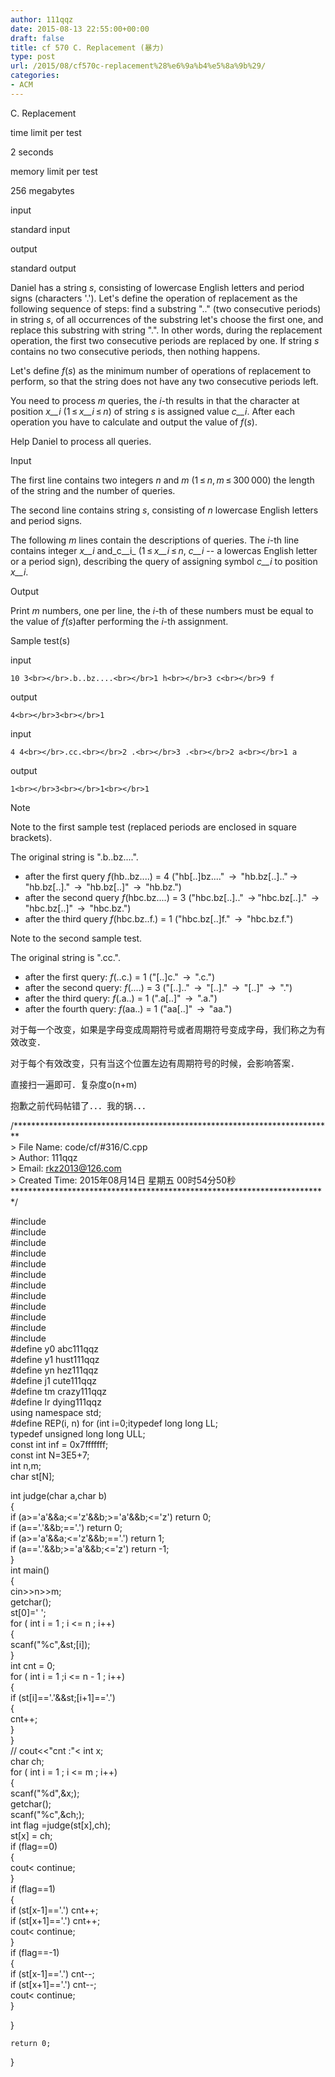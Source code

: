 ```yaml
---
author: 111qqz
date: 2015-08-13 22:55:00+00:00
draft: false
title: cf 570 C. Replacement (暴力)
type: post
url: /2015/08/cf570c-replacement%28%e6%9a%b4%e5%8a%9b%29/
categories:
- ACM
---
```





C. Replacement







time limit per test


2 seconds







memory limit per test


256 megabytes







input


standard input







output


standard output










Daniel has a string _s_, consisting of lowercase English letters and period signs (characters '.'). Let's define the operation of replacement as the following sequence of steps: find a substring ".." (two consecutive periods) in string _s_, of all occurrences of the substring let's choose the first one, and replace this substring with string ".". In other words, during the replacement operation, the first two consecutive periods are replaced by one. If string _s_ contains no two consecutive periods, then nothing happens.




Let's define _f_(_s_) as the minimum number of operations of replacement to perform, so that the string does not have any two consecutive periods left.




You need to process _m_ queries, the _i_-th results in that the character at position _x__i_ (1 ≤ _x__i_ ≤ _n_) of string _s_ is assigned value _c__i_. After each operation you have to calculate and output the value of _f_(_s_).




Help Daniel to process all queries.










Input




The first line contains two integers _n_ and _m_ (1 ≤ _n_, _m_ ≤ 300 000) the length of the string and the number of queries.




The second line contains string _s_, consisting of _n_ lowercase English letters and period signs.




The following _m_ lines contain the descriptions of queries. The _i_-th line contains integer _x__i_ and_c__i_ (1 ≤ _x__i_ ≤ _n_, _c__i_ -- a lowercas English letter or a period sign), describing the query of assigning symbol _c__i_ to position _x__i_.










Output




Print _m_ numbers, one per line, the _i_-th of these numbers must be equal to the value of _f_(_s_)after performing the _i_-th assignment.










Sample test(s)










input



    
    10 3<br></br>.b..bz....<br></br>1 h<br></br>3 c<br></br>9 f










output



    
    4<br></br>3<br></br>1










input



    
    4 4<br></br>.cc.<br></br>2 .<br></br>3 .<br></br>2 a<br></br>1 a










output



    
    1<br></br>3<br></br>1<br></br>1
















Note




Note to the first sample test (replaced periods are enclosed in square brackets).




The original string is ".b..bz....".





  * after the first query _f_(hb..bz....) = 4 ("hb[..]bz...."  ->  "hb.bz[..].." ->  "hb.bz[..]."  ->  "hb.bz[..]"  ->  "hb.bz.")
  * after the second query _f_(hbс.bz....) = 3 ("hbс.bz[..].."  -> "hbс.bz[..]."  ->  "hbс.bz[..]"  ->  "hbс.bz.")
  * after the third query _f_(hbс.bz..f.) = 1 ("hbс.bz[..]f."  ->  "hbс.bz.f.")



Note to the second sample test.




The original string is ".cc.".





  * after the first query: _f_(..c.) = 1 ("[..]c."  ->  ".c.")
  * after the second query: _f_(....) = 3 ("[..].."  ->  "[..]."  ->  "[..]"  ->  ".")
  * after the third query: _f_(.a..) = 1 (".a[..]"  ->  ".a.")
  * after the fourth query: _f_(aa..) = 1 ("aa[..]"  ->  "aa.")



对于每一个改变，如果是字母变成周期符号或者周期符号变成字母，我们称之为有效改变．




对于每个有效改变，只有当这个位置左边有周期符号的时候，会影响答案．




直接扫一遍即可．复杂度o(n+m)







抱歉之前代码帖错了．．．我的锅．．．







/*************************************************************************  
	> File Name: code/cf/#316/C.cpp  
	> Author: 111qqz  
	> Email: rkz2013@126.com   
	> Created Time: 2015年08月14日 星期五 00时54分50秒  
************************************************************************/




#include  
#include  
#include  
#include  
#include  
#include  
#include  
#include  
#include  
#include  
#include  
#include  
#define y0 abc111qqz  
#define y1 hust111qqz  
#define yn hez111qqz  
#define j1 cute111qqz  
#define tm crazy111qqz  
#define lr dying111qqz  
using namespace std;  
#define REP(i, n) for (int i=0;itypedef long long LL;  
typedef unsigned long long ULL;  
const int inf = 0x7fffffff;  
const int N=3E5+7;  
int n,m;  
char st[N];




int judge(char a,char b)  
{  
   if (a>='a'&&a;<='z'&&b;>='a'&&b;<='z') return 0;  
   if (a=='.'&&b;=='.') return 0;  
   if (a>='a'&&a;<='z'&&b;=='.') return 1;  
   if (a=='.'&&b;>='a'&&b;<='z') return -1;  
}  
int main()  
{  
   cin>>n>>m;  
   getchar();  
   st[0]=' ';  
   for ( int i = 1 ; i <= n ; i++)  
   {  
	scanf("%c",&st;[i]);  
   }  
   int cnt = 0;  
   for ( int i = 1 ;i <= n - 1 ; i++)  
   {  
	if (st[i]=='.'&&st;[i+1]=='.')  
	{  
	    cnt++;  
	}  
   }  
  // cout<<"cnt :"<    int x;  
   char ch;  
   for ( int i = 1 ; i <= m ; i++)  
   {  
	scanf("%d",&x;);  
	getchar();  
	scanf("%c",&ch;);  
	int flag =judge(st[x],ch);  
	st[x] = ch;  
	if (flag==0)  
	{  
	    cout<	    continue;  
	}  
	if (flag==1)  
	{  
	    if (st[x-1]=='.') cnt++;  
	    if (st[x+1]=='.') cnt++;  
	    cout<	    continue;  
	}  
	if (flag==-1)  
	{  
	    if (st[x-1]=='.') cnt--;  
	    if (st[x+1]=='.') cnt--;  
	    cout<	    continue;  
	}




   }  
   
	return 0;  
}









